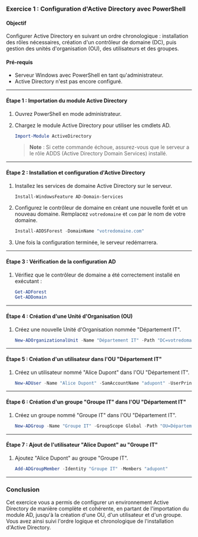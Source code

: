 ### **Exercice 1 : Configuration d'Active Directory avec PowerShell**

#### Objectif
Configurer Active Directory en suivant un ordre chronologique : installation des rôles nécessaires, création d'un contrôleur de domaine (DC), puis gestion des unités d'organisation (OU), des utilisateurs et des groupes.

#### Pré-requis
- Serveur Windows avec PowerShell en tant qu'administrateur.
- Active Directory n'est pas encore configuré.

---

#### **Étape 1 : Importation du module Active Directory**

1. Ouvrez PowerShell en mode administrateur.
2. Chargez le module Active Directory pour utiliser les cmdlets AD.

   ```powershell
   Import-Module ActiveDirectory
   ```
   > **Note** : Si cette commande échoue, assurez-vous que le serveur a le rôle ADDS (Active Directory Domain Services) installé.

---

#### **Étape 2 : Installation et configuration d'Active Directory**

1. Installez les services de domaine Active Directory sur le serveur.

   ```powershell
   Install-WindowsFeature AD-Domain-Services
   ```

2. Configurez le contrôleur de domaine en créant une nouvelle forêt et un nouveau domaine. Remplacez `votredomaine` et `com` par le nom de votre domaine.

   ```powershell
   Install-ADDSForest -DomainName "votredomaine.com"
   ```

3. Une fois la configuration terminée, le serveur redémarrera.

---

#### **Étape 3 : Vérification de la configuration AD**

1. Vérifiez que le contrôleur de domaine a été correctement installé en exécutant :

   ```powershell
   Get-ADForest
   Get-ADDomain
   ```

---

#### **Étape 4 : Création d'une Unité d'Organisation (OU)**

1. Créez une nouvelle Unité d'Organisation nommée "Département IT".

   ```powershell
   New-ADOrganizationalUnit -Name "Département IT" -Path "DC=votredomaine,DC=com"
   ```

---

#### **Étape 5 : Création d'un utilisateur dans l'OU "Département IT"**

1. Créez un utilisateur nommé "Alice Dupont" dans l'OU "Département IT".

   ```powershell
   New-ADUser -Name "Alice Dupont" -SamAccountName "adupont" -UserPrincipalName "adupont@votredomaine.com" -Path "OU=Département IT,DC=votredomaine,DC=com" -AccountPassword (ConvertTo-SecureString "MotDePasse123!" -AsPlainText -Force) -Enabled $true
   ```

---

#### **Étape 6 : Création d'un groupe "Groupe IT" dans l'OU "Département IT"**

1. Créez un groupe nommé "Groupe IT" dans l'OU "Département IT".

   ```powershell
   New-ADGroup -Name "Groupe IT" -GroupScope Global -Path "OU=Département IT,DC=votredomaine,DC=com"
   ```

---

#### **Étape 7 : Ajout de l'utilisateur "Alice Dupont" au "Groupe IT"**

1. Ajoutez "Alice Dupont" au groupe "Groupe IT".

   ```powershell
   Add-ADGroupMember -Identity "Groupe IT" -Members "adupont"
   ```

---

### **Conclusion**

Cet exercice vous a permis de configurer un environnement Active Directory de manière complète et cohérente, en partant de l'importation du module AD, jusqu'à la création d'une OU, d'un utilisateur et d'un groupe. Vous avez ainsi suivi l'ordre logique et chronologique de l'installation d'Active Directory.

